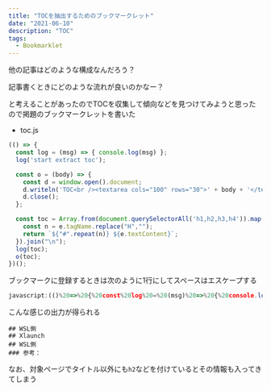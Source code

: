 ```yaml
---
title: "TOCを抽出するためのブックマークレット"
date: "2021-06-10"
description: "TOC"
tags:
  - Bookmarklet
---
```


他の記事はどのような構成なんだろう？

記事書くときにどのような流れが良いのかなー？

と考えることがあったのでTOCを収集して傾向などを見つけてみようと思ったので掲題のブックマークレットを書いた

- toc.js

```javascript
(() => {
  const log = (msg) => { console.log(msg) };
  log('start extract toc');

  const o = (body) => {
    const d = window.open().document;
    d.writeln('TOC<br /><textarea cols="100" rows="30">' + body + '</textarea>');
    d.close();
  };

  const toc = Array.from(document.querySelectorAll('h1,h2,h3,h4')).map(e => {
    const n = e.tagName.replace("H","");
    return `${"#".repeat(n)} ${e.textContent}`;
  }).join("\n");
  log(toc);
  o(toc);
})();
```

ブックマークに登録するときは次のように1行にしてスペースはエスケープする

```javascript
javascript:(()%20=>%20{%20const%20log%20=%20(msg)%20=>%20{%20console.log(msg)%20};%20log('start%20extract%20toc');%20const%20o%20=%20(body)%20=>%20{%20const%20d%20=%20window.open().document;%20d.writeln('TOC<br%20/><textarea%20cols="100"%20rows="30">'%20+%20body%20+%20'</textarea>');%20d.close();%20};%20const%20toc%20=%20Array.from(document.querySelectorAll('h1,h2,h3,h4')).map(e%20=>%20{%20const%20n%20=%20e.tagName.replace("H","");%20return%20`${"#".repeat(n)}%20${e.textContent}`;%20}).join("\n");%20log(toc);%20o(toc);%20})();
```

こんな感じの出力が得られる

```
## WSL側
## Xlaunch
## WSL側
### 参考：
```

なお、対象ページでタイトル以外にも`h2`などを付けているとその情報も入ってきてしまう
